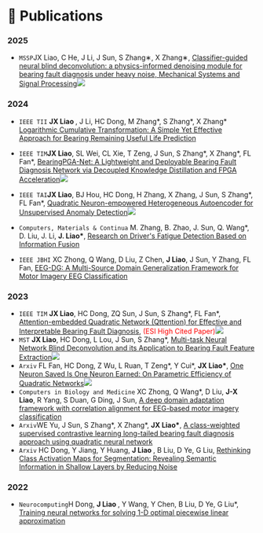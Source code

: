 
# 📝 Publications 

### 2025
- ``MSSP``</b>JX Liao</b>, C He, J Li, J Sun, S Zhang∗, X Zhang∗, [Classifier-guided neural blind deconvolution: a physics-informed denoising module for bearing fault diagnosis under heavy noise, Mechanical Systems and Signal Processing](https://www.sciencedirect.com/science/article/pii/S0888327024006484)[![](https://img.shields.io/github/stars/asdvfghg/ClassBD?style=social&label=Code+Stars)](https://github.com/asdvfghg/ClassBD)


### 2024
 - ``IEEE TII`` <b>JX Liao </b>, J Li, HC Dong, M Zhang*, S Zhang*, X Zhang* [Logarithmic Cumulative Transformation: A Simple Yet Effective Approach for Bearing Remaining Useful Life Prediction](https://ieeexplore.ieee.org/document/10537050)

- ``IEEE TIM``<b>JX Liao</b>, SL Wei, CL Xie, T Zeng, J Sun, S Zhang*, X Zhang*, FL Fan*, [BearingPGA-Net: A Lightweight and Deployable Bearing Fault Diagnosis Network via Decoupled Knowledge Distillation and FPGA Acceleration](https://ieeexplore.ieee.org/document/10373183)[![](https://img.shields.io/github/stars/asdvfghg/BearingPGA-Net?style=social&label=Code+Stars)](https://github.com/asdvfghg/BearingPGA-Net)

- ``IEEE TAI``<b>JX Liao</b>, BJ Hou, HC Dong, H Zhang, X Zhang, J Sun, S Zhang*, FL Fan*, [Quadratic Neuron-empowered Heterogeneous Autoencoder for Unsupervised Anomaly Detection](https://ieeexplore.ieee.org/document/10510400)[![](https://img.shields.io/github/stars/asdvfghg/Heterogeneous_Autoencoder_by_Quadratic_Neurons?style=social&label=Code+Stars)](https://github.com/asdvfghg/Heterogeneous_Autoencoder_by_Quadratic_Neurons)

- ``Computers, Materials & Continua`` M. Zhang, B. Zhao, J. Sun, Q. Wang*, D. Liu, J. Li, <b>J. Liao*</b>, [Research on Driver's Fatigue Detection Based on Information Fusion](https://cdn.techscience.cn/files/cmc/2024/online/CMC0410/TSP_CMC_48643/TSP_CMC_48643.pdf)
              
- ``IEEE JBHI`` XC Zhong, Q Wang, D Liu, Z Chen, <b>J Liao</b>, J Sun, Y Zhang, FL Fan, [EEG-DG: A Multi-Source Domain Generalization Framework for Motor Imagery EEG Classification](https://ieeexplore.ieee.org/document/10609514)



### 2023
- ``IEEE TIM`` <b>JX Liao</b>, HC Dong, ZQ Sun, J Sun, S Zhang*, FL Fan*, [Attention-embedded Quadratic Network (Qttention) for Effective and Interpretable Bearing Fault Diagnosis](https://ieeexplore.ieee.org/document/10076833),  <span style="color:red">(ESI High Cited Paper)</span>[![](https://img.shields.io/github/stars/asdvfghg/QCNN_for_bearing_diagnosis?style=social&label=Code+Stars)](https://github.com/asdvfghg/QCNN_for_bearing_diagnosis)
-   ``MST`` <b>JX Liao</b>, HC Dong, L Lou, J Sun, S Zhang*, [Multi-task Neural Network Blind Deconvolution and its Application to Bearing Fault Feature Extraction](https://iopscience.iop.org/article/10.1088/1361-6501/accbdb)[![](https://img.shields.io/github/stars/asdvfghg/MNNBD?style=social&label=Code+Stars)](https://github.com/asdvfghg/MNNBD)
- ``Arxiv`` FL Fan, HC Dong, Z Wu, L Ruan, T Zeng*, Y Cui*, <b>JX Liao*</b>, [One Neuron Saved Is One Neuron Earned: On Parametric Efficiency of Quadratic Networks](https://arxiv.org/pdf/2303.06316.pdf)[![](https://img.shields.io/github/stars/asdvfghg/quadratic_efficiency?style=social&label=Code+Stars)](https://github.com/asdvfghg/quadratic_efficiency)
- ``Computers in Biology and Medicine`` XC Zhong, Q Wang*, D Liu, <b>J-X Liao</b>, R Yang, S Duan, G Ding, J Sun, [A deep domain adaptation framework with correlation alignment for EEG-based motor imagery classification](https://www.sciencedirect.com/science/article/pii/S001048252300700X)
- ``Arxiv``WE Yu, J Sun, S Zhang*, X Zhang*, <b>JX Liao*</b>, [A class-weighted supervised contrastive learning long-tailed bearing fault diagnosis approach using quadratic neural network](https://arxiv.org/pdf/2309.11717.pdf)
- ``Arxiv`` HC Dong, Y Jiang, Y Huang, <b>J Liao </b>, B Liu, D Ye, G Liu, [Rethinking Class Activation Maps for Segmentation: Revealing Semantic Information in Shallow Layers by Reducing Noise](https://arxiv.org/pdf/2308.02118.pdf)


### 2022

- ``Neurocomputing``H Dong, <b> J Liao </b>, Y Wang, Y Chen, B Liu, D Ye, G Liu*, [Training neural networks for solving 1-D optimal piecewise linear approximation](https://www.sciencedirect.com/science/article/pii/S0925231222008864)

